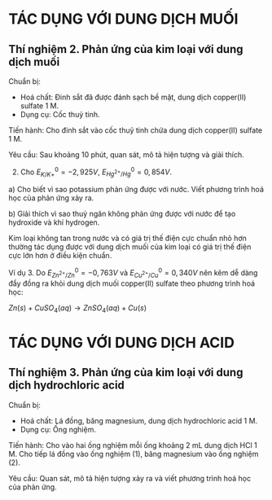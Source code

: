# TÁC DỤNG VỚI DUNG DỊCH MUỐI

## Thí nghiệm 2. Phản ứng của kim loại với dung dịch muối

Chuẩn bị:
- Hoá chất: Đinh sắt đã được đánh sạch bề mặt, dung dịch copper(II) sulfate 1 M.
- Dụng cụ: Cốc thuỷ tinh.

Tiến hành: Cho đinh sắt vào cốc thuỷ tinh chứa dung dịch copper(II) sulfate 1 M.

Yêu cầu: Sau khoảng 10 phút, quan sát, mô tả hiện tượng và giải thích.

2. Cho $E^0_{K/K+} = -2,925 V$, $E^0_{Hg^{2+}/Hg} = 0,854 V$.

a) Cho biết vì sao potassium phản ứng được với nước. Viết phương trình hoá học của phản ứng xảy ra.

b) Giải thích vì sao thuỷ ngân không phản ứng được với nước để tạo hydroxide và khí hydrogen.

Kim loại không tan trong nước và có giá trị thế điện cực chuẩn nhỏ hơn thường tác dụng được với dung dịch muối của kim loại có giá trị thế điện cực lớn hơn ở điều kiện chuẩn.

Ví dụ 3. Do $E^0_{Zn^{2+}/Zn} = -0,763 V$ và $E^0_{Cu^{2+}/Cu} = 0,340 V$ nên kẽm dễ dàng đẩy đồng ra khỏi dung dịch muối copper(II) sulfate theo phương trình hoá học:

$Zn(s) + CuSO_4(aq) \rightarrow ZnSO_4(aq) + Cu(s)$

# TÁC DỤNG VỚI DUNG DỊCH ACID

## Thí nghiệm 3. Phản ứng của kim loại với dung dịch hydrochloric acid

Chuẩn bị:
- Hoá chất: Lá đồng, băng magnesium, dung dịch hydrochloric acid 1 M.
- Dụng cụ: Ống nghiệm.

Tiến hành: Cho vào hai ống nghiệm mỗi ống khoảng 2 mL dung dịch HCl 1 M. Cho tiếp lá đồng vào ống nghiệm (1), băng magnesium vào ống nghiệm (2).

Yêu cầu: Quan sát, mô tả hiện tượng xảy ra và viết phương trình hoá học của phản ứng.